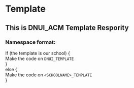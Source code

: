 # Template
## This is DNUI_ACM Template Respority
### Namespace format:

If (the template is our school) { <br> 
    Make the code on `DNUI_TEMPLATE` <br>
}<br>
else {<br>
    Make the code on `<SCHOOLNAME>_TEMPLATE`<br>
}
